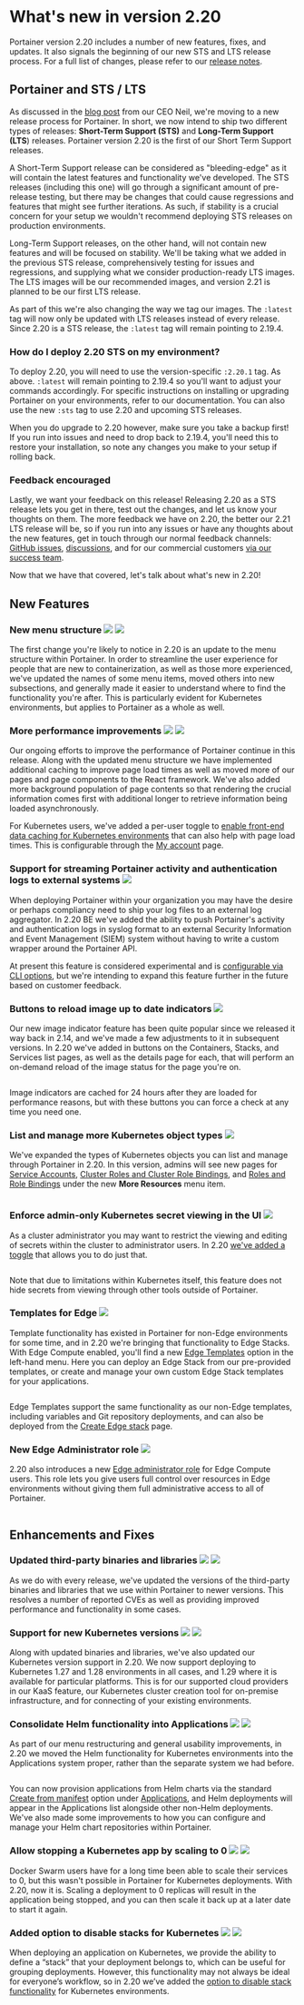 # What's new in version 2.20

Portainer version 2.20 includes a number of new features, fixes, and updates. It also signals the beginning of our new STS and LTS release process. For a full list of changes, please refer to our [release notes](release-notes.md).

## Portainer and STS / LTS

As discussed in the [blog post](https://www.portainer.io/blog/2024-release-principle) from our CEO Neil, we're moving to a new release process for Portainer. In short, we now intend to ship two different types of releases: **Short-Term Support (STS)** and **Long-Term Support (LTS**) releases. Portainer version 2.20 is the first of our Short Term Support releases.

A Short-Term Support release can be considered as "bleeding-edge" as it will contain the latest features and functionality we've developed. The STS releases (including this one) will go through a significant amount of pre-release testing, but there may be changes that could cause regressions and features that might see further iterations. As such, if stability is a crucial concern for your setup we wouldn't recommend deploying STS releases on production environments.

Long-Term Support releases, on the other hand, will not contain new features and will be focused on stability. We'll be taking what we added in the previous STS release, comprehensively testing for issues and regressions, and supplying what we consider production-ready LTS images. The LTS images will be our recommended images, and version 2.21 is planned to be our first LTS release.

As part of this we're also changing the way we tag our images. The `:latest` tag will now only be updated with LTS releases instead of every release. Since 2.20 is a STS release, the `:latest` tag will remain pointing to 2.19.4.

### How do I deploy 2.20 STS on my environment?

To deploy 2.20, you will need to use the version-specific `:2.20.1` tag. As above. `:latest` will remain pointing to 2.19.4 so you'll want to adjust your commands accordingly. For specific instructions on installing or upgrading Portainer on your environments, refer to our documentation. You can also use the new `:sts` tag to use 2.20 and upcoming STS releases.

When you do upgrade to 2.20 however, make sure you take a backup first! If you run into issues and need to drop back to 2.19.4, you'll need this to restore your installation, so note any changes you make to your setup if rolling back.

### Feedback encouraged

Lastly, we want your feedback on this release! Releasing 2.20 as a STS release lets you get in there, test out the changes, and let us know your thoughts on them. The more feedback we have on 2.20, the better our 2.21 LTS release will be, so if you run into any issues or have any thoughts about the new features, get in touch through our normal feedback channels: [GitHub issues](https://github.com/portainer/portainer/issues), [discussions](https://github.com/orgs/portainer/discussions), and for our commercial customers [via our success team](https://www.portainer.io/get-support-for-portainer).

Now that we have that covered, let's talk about what's new in 2.20!

## New Features

### New menu structure ![](.gitbook/assets/button\_be.png) ![](.gitbook/assets/button\_ce.png)

The first change you're likely to notice in 2.20 is an update to the menu structure within Portainer. In order to streamline the user experience for people that are new to containerization, as well as those more experienced, we've updated the names of some menu items, moved others into new subsections, and generally made it easier to understand where to find the functionality you're after. This is particularly evident for Kubernetes environments, but applies to Portainer as a whole as well.

### More performance improvements ![](.gitbook/assets/button\_be.png) ![](.gitbook/assets/button\_ce.png)

Our ongoing efforts to improve the performance of Portainer continue in this release. Along with the updated menu structure we have implemented additional caching to improve page load times as well as moved more of our pages and page components to the React framework. We've also added more background population of page contents so that rendering the crucial information comes first with additional longer to retrieve information being loaded asynchronously.

For Kubernetes users, we've added a per-user toggle to [enable front-end data caching for Kubernetes environments](user/account-settings.md#application-settings) that can also help with page load times. This is configurable through the [My account](user/account-settings.md) page.

### Support for streaming Portainer activity and authentication logs to external systems ![](.gitbook/assets/button\_be.png)

When deploying Portainer within your organization you may have the desire or perhaps compliancy need to ship your log files to an external log aggregator. In 2.20 BE we've added the ability to push Portainer's activity and authentication logs in syslog format to an external Security Information and Event Management (SIEM) system without having to write a custom wrapper around the Portainer API.

At present this feature is considered experimental and is [configurable via CLI options](advanced/siem.md), but we're intending to expand this feature further in the future based on customer feedback.

### Buttons to reload image up to date indicators ![](.gitbook/assets/button\_be.png)

Our new image indicator feature has been quite popular since we released it way back in 2.14, and we've made a few adjustments to it in subsequent versions. In 2.20 we've added in buttons on the Containers, Stacks, and Services list pages, as well as the details page for each, that will perform an on-demand reload of the image status for the page you're on.

<figure><img src=".gitbook/assets/2.20-whatsnew-imageindicatorbutton.png" alt=""><figcaption></figcaption></figure>

Image indicators are cached for 24 hours after they are loaded for performance reasons, but with these buttons you can force a check at any time you need one.

### List and manage more Kubernetes object types ![](.gitbook/assets/button\_be.png)

We've expanded the types of Kubernetes objects you can list and manage through Portainer in 2.20. In this version, admins will see new pages for [Service Accounts](user/kubernetes/more-resources/service-accounts.md), [Cluster Roles and Cluster Role Bindings](user/kubernetes/more-resources/cluster-roles.md), and [Roles and Role Bindings](user/kubernetes/more-resources/namespace-roles.md) under the new **More Resources** menu item.

<figure><img src=".gitbook/assets/2.20-whatsnew-moreresources.png" alt=""><figcaption></figcaption></figure>

### Enforce admin-only Kubernetes secret viewing in the UI ![](.gitbook/assets/button\_be.png)&#x20;

As a cluster administrator you may want to restrict the viewing and editing of secrets within the cluster to administrator users. In 2.20 [we've added a toggle](user/kubernetes/cluster/setup.md#security) that allows you to do just that.

<figure><img src=".gitbook/assets/2.20-whatsnew-adminsecrets.png" alt=""><figcaption></figcaption></figure>

Note that due to limitations within Kubernetes itself, this feature does not hide secrets from viewing through other tools outside of Portainer.

### Templates for Edge ![](.gitbook/assets/button\_be.png)&#x20;

Template functionality has existed in Portainer for non-Edge environments for some time, and in 2.20 we're bringing that functionality to Edge Stacks. With Edge Compute enabled, you'll find a new [Edge Templates](user/edge/templates/) option in the left-hand menu. Here you can deploy an Edge Stack from our pre-provided templates, or create and manage your own custom Edge Stack templates for your applications.

<figure><img src=".gitbook/assets/2.20-whatsnew-edgetemplates.png" alt=""><figcaption></figcaption></figure>

Edge Templates support the same functionality as our non-Edge templates, including variables and Git repository deployments, and can also be deployed from the [Create Edge stack](user/edge/stacks/add.md) page.

### New Edge Administrator role ![](.gitbook/assets/button\_be.png)

2.20 also introduces a new [Edge administrator role](admin/settings/edge.md#edge-compute-access) for Edge Compute users. This role lets you give users full control over resources in Edge environments without giving them full administrative access to all of Portainer.

<figure><img src=".gitbook/assets/2.20-whatsnew-edgeadmin.png" alt=""><figcaption></figcaption></figure>

## Enhancements and Fixes

### Updated third-party binaries and libraries ![](.gitbook/assets/button\_be.png) ![](.gitbook/assets/button\_ce.png)

As we do with every release, we've updated the versions of the third-party binaries and libraries that we use within Portainer to newer versions. This resolves a number of reported CVEs as well as providing improved performance and functionality in some cases.

### Support for new Kubernetes versions ![](.gitbook/assets/button\_be.png) ![](.gitbook/assets/button\_ce.png)

Along with updated binaries and libraries, we've also updated our Kubernetes version support in 2.20. We now support deploying to Kubernetes 1.27 and 1.28 environments in all cases, and 1.29 where it is available for particular platforms. This is for our supported cloud providers in our KaaS feature, our Kubernetes cluster creation tool for on-premise infrastructure, and for connecting of your existing environments.

### Consolidate Helm functionality into Applications ![](.gitbook/assets/button\_be.png) ![](.gitbook/assets/button\_ce.png)

As part of our menu restructuring and general usability improvements, in 2.20 we moved the Helm functionality for Kubernetes environments into the Applications system proper, rather than the separate system we had before.

<figure><img src=".gitbook/assets/2.20-whatsnew-helm.png" alt=""><figcaption></figcaption></figure>

You can now provision applications from Helm charts via the standard [Create from manifest](user/kubernetes/applications/manifest.md) option under [Applications](user/kubernetes/applications/), and Helm deployments will appear in the Applications list alongside other non-Helm deployments. We've also made some improvements to how you can configure and manage your Helm chart repositories within Portainer.

### Allow stopping a Kubernetes app by scaling to 0 ![](.gitbook/assets/button\_be.png) ![](.gitbook/assets/button\_ce.png)

Docker Swarm users have for a long time been able to scale their services to 0, but this wasn't possible in Portainer for Kubernetes deployments. With 2.20, now it is. Scaling a deployment to 0 replicas will result in the application being stopped, and you can then scale it back up at a later date to start it again.

### Added option to disable stacks for Kubernetes ![](.gitbook/assets/button\_be.png) ![](.gitbook/assets/button\_ce.png)

When deploying an application on Kubernetes, we provide the ability to define a “stack” that your deployment belongs to, which can be useful for grouping deployments. However, this functionality may not always be ideal for everyone’s workflow, so in 2.20 we’ve added the [option to disable stack functionality](admin/settings/general.md#kubernetes-settings) for Kubernetes environments.
